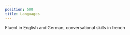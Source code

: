 ```yaml
---
position: 500
title: Languages
---
```

Fluent in English and German, conversational skills in french
 
 
 